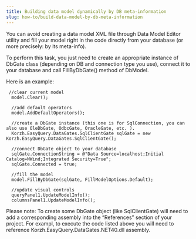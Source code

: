 ```yaml
---
title: Building data model dynamically by DB meta-information
slug: how-to/build-data-model-by-db-meta-information
---
```



You can avoid creating a data model XML file through Data Model Editor utility and fill your model right in the code directly from your database (or more precisely: by its meta-info).

To perform this task, you just need to create an appropriate instance of DbGate class (depending on DB and connection type you use), connect it to your database and call FillByDbGate() method of DbModel.

Here is an example: 

```
 //clear current model
  model.Clear();
 
  //add default operators
  model.AddDefaultOperators();
 
  //create a DbGate instance (this one is for SqlConnection, you can also use OleDbGate, OdbcGate, OracleGate, etc. ).
  Korzh.EasyQuery.DataGates.SqlClientGate sqlGate = new Korzh.EasyQuery.DataGates.SqlClientGate();
 
  //connect DbGate object to your database
  sqlGate.ConnectionString = @"Data Source=localhost;Initial Catalog=NWind;Integrated Security=True";
  sqlGate.Connected = true;
 
  //fill the model
  model.FillByDbGate(sqlGate, FillModelOptions.Default);
 
  //update visual controls 
  queryPanel1.UpdateModelInfo();
  columnsPanel1.UpdateModelInfo();
```

Please note: To create some DbGate object (like SqlClientGate) will need to add a corresponding assembly into the “References” section of your project. For exampl, to execute the code listed above you will need to reference Korzh.EasyQuery.DataGates.NET40.dll assembly.